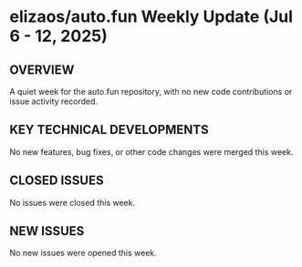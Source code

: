 # elizaos/auto.fun Weekly Update (Jul 6 - 12, 2025)

## OVERVIEW

A quiet week for the auto.fun repository, with no new code contributions or issue activity recorded.

## KEY TECHNICAL DEVELOPMENTS

No new features, bug fixes, or other code changes were merged this week.

## CLOSED ISSUES

No issues were closed this week.

## NEW ISSUES

No new issues were opened this week.